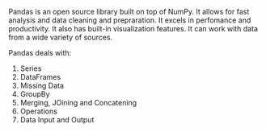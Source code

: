 Pandas is an open source library built on top of NumPy. It allows for fast analysis and  data cleaning and prepraration. 
It excels in perfomance and productivity. It also has built-in visualization features.
It can work with data from a wide variety of sources. 

Pandas deals with: 
1. Series
2. DataFrames
3. Missing Data
4. GroupBy
5. Merging, JOining and Concatening
6. Operations
7. Data Input and Output 
